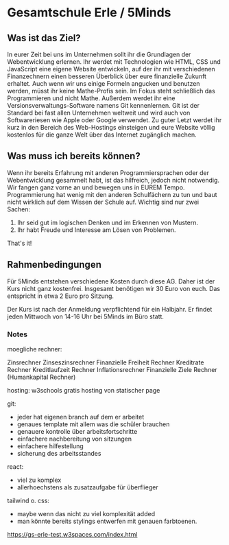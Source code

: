 # Gesamtschule Erle / 5Minds

## Was ist das Ziel?

In eurer Zeit bei uns im Unternehmen sollt ihr die Grundlagen der Webentwicklung erlernen. Ihr werdet mit Technologien wie HTML, CSS und JavaScript eine eigene Website entwickeln, auf der ihr mit verschiedenen Finanzechnern einen besseren Überblick über eure finanzielle Zukunft erhaltet. Auch wenn wir uns einige Formeln angucken und benutzen werden, müsst ihr keine Mathe-Profis sein. Im Fokus steht schließlich das Programmieren und nicht Mathe. Außerdem werdet ihr eine Versionsverwaltungs-Software namens Git kennenlernen. Git ist der Standard bei fast allen Unternehmen weltweit und wird auch von Softwareriesen wie Apple oder Google verwendet. Zu guter Letzt werdet ihr kurz in den Bereich des Web-Hostings einsteigen und eure Website völlig kostenlos für die ganze Welt über das Internet zugänglich machen.

## Was muss ich bereits können?

Wenn ihr bereits Erfahrung mit anderen Programmiersprachen oder der Webentwicklung gesammelt habt, ist das hilfreich, jedoch nicht notwendig. Wir fangen ganz vorne an und bewegen uns in EUREM Tempo. Programmierung hat wenig mit den anderen Schulfächern zu tun und baut nicht wirklich auf dem Wissen der Schule auf. Wichtig sind nur zwei Sachen:

1. Ihr seid gut im logischen Denken und im Erkennen von Mustern.
2. Ihr habt Freude und Interesse am Lösen von Problemen.

That's it!

## Rahmenbedingungen

Für 5Minds entstehen verschiedene Kosten durch diese AG. Daher ist der Kurs nicht ganz kostenfrei. Insgesamt benötigen wir 30 Euro von euch. Das entspricht in etwa 2 Euro pro Sitzung.

Der Kurs ist nach der Anmeldung verpflichtend für ein Halbjahr. Er findet jeden Mittwoch von 14-16 Uhr bei 5Minds im Büro statt.

### Notes

moegliche rechner:

Zinsrechner
Zinseszinsrechner
Finanzielle Freiheit Rechner
Kreditrate Rechner
Kreditlaufzeit Rechner
Inflationsrechner
Finanzielle Ziele Rechner
(Humankapital Rechner)

hosting:
w3schools gratis hosting von statischer page

git:

- jeder hat eigenen branch auf dem er arbeitet
- genaues template mit allem was die schüler brauchen
- genauere kontrolle über arbeitsfortschritte
- einfachere nachbereitung von sitzungen
- einfachere hilfestellung
- sicherung des arbeitsstandes

react:

- viel zu komplex
- allerhoechstens als zusatzaufgabe für überflieger

tailwind o. css:

- maybe wenn das nicht zu viel komplexität added
- man könnte bereits stylings entwerfen mit genauen farbtoenen.

https://gs-erle-test.w3spaces.com/index.html
